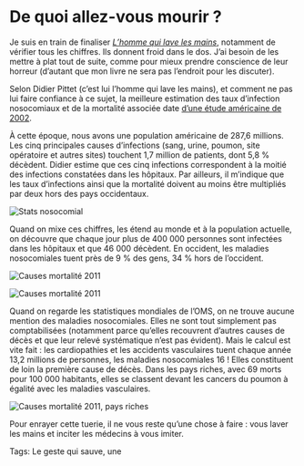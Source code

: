 # De quoi allez-vous mourir ?

Je suis en train de finaliser [*L’homme qui lave les mains*](http://blog.tcrouzet.com/homme-qui-lave-les-mains/), notamment de vérifier tous les chiffres. Ils donnent froid dans le dos. J’ai besoin de les mettre à plat tout de suite, comme pour mieux prendre conscience de leur horreur (d’autant que mon livre ne sera pas l’endroit pour les discuter).

Selon Didier Pittet (c’est lui l’homme qui lave les mains), et comment ne pas lui faire confiance à ce sujet, la meilleure estimation des taux d’infection nosocomiaux et de la mortalité associée date [d’une étude américaine de 2002](http://www.ncbi.nlm.nih.gov/pmc/articles/PMC1820440/).

À cette époque, nous avons une population américaine de 287,6 millions. Les cinq principales causes d’infections (sang, urine, poumon, site opératoire et autres sites) touchent 1,7 million de patients, dont 5,8 % décèdent. Didier estime que ces cinq infections correspondent à la moitié des infections constatées dans les hôpitaux. Par ailleurs, il m’indique que les taux d’infections ainsi que la mortalité doivent au moins être multipliés par deux hors des pays occidentaux.

![Stats nosocomial](http://blog.tcrouzet.comhttps://tcrouzet.com/images_tc/2013/10/nosostat.png)

Quand on mixe ces chiffres, les étend au monde et à la population actuelle, on découvre que chaque jour plus de 400 000 personnes sont infectées dans les hôpitaux et que 46 000 décèdent. En occident, les maladies nosocomiales tuent près de 9 % des gens, 34 % hors de l’occident.

![Causes mortalité 2011](http://blog.tcrouzet.comhttps://tcrouzet.com/images_tc/2013/10/omsw1.png)

![Causes mortalité 2011](http://blog.tcrouzet.comhttps://tcrouzet.com/images_tc/2013/10/omsw2.png)

Quand on regarde les statistiques mondiales de l’OMS, on ne trouve aucune mention des maladies nosocomiales. Elles ne sont tout simplement pas comptabilisées (notamment parce qu’elles recouvrent d’autres causes de décès et que leur relevé systématique n’est pas évident). Mais le calcul est vite fait : les cardiopathies et les accidents vasculaires tuent chaque année 13,2 millions de personnes, les maladies nosocomiales 16 ! Elles constituent de loin la première cause de décès. Dans les pays riches, avec 69 morts pour 100 000 habitants, elles se classent devant les cancers du poumon à égalité avec les maladies vasculaires.

![Causes mortalité 2011, pays riches](http://blog.tcrouzet.comhttps://tcrouzet.com/images_tc/2013/10/omsr3.png)

Pour enrayer cette tuerie, il ne vous reste qu’une chose à faire : vous laver les mains et inciter les médecins à vous imiter.

Tags: Le geste qui sauve, une